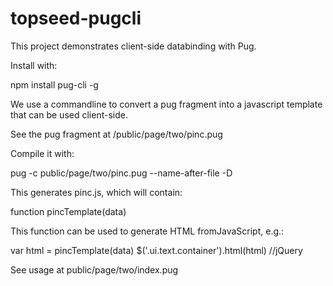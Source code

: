 # topseed-pugcli
This project demonstrates client-side databinding with Pug.

Install with:

npm install pug-cli -g

We use a commandline to convert a pug fragment into a javascript template
that can be used client-side.

See the pug fragment at /public/page/two/pinc.pug

Compile it with:

pug -c public/page/two/pinc.pug --name-after-file  -D

This generates pinc.js, which will contain:

function pincTemplate(data)

This function can be used to generate HTML fromJavaScript, e.g.:

var html = pincTemplate(data)
$('.ui.text.container').html(html)  //jQuery

See usage at public/page/two/index.pug

